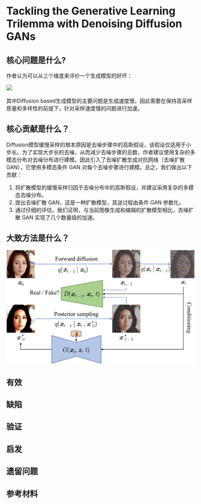 # Tackling the Generative Learning Trilemma with Denoising Diffusion GANs

## 核心问题是什么?

作者认为可以从三个维度来评价一个生成模型的好坏：

![](https://caterpillarstudygroup.github.io/ImportantArticles/assets/D1-39.png)

其中Diffusion based生成模型的主要问题是生成速度慢，因此需要在保持高采样质量和多样性的前提下，针对采样速度慢的问题进行加速。

## 核心贡献是什么？

Diffusion模型缓慢采样的根本原因是去噪步骤中的高斯假设，该假设仅适用于小步长。为了实现大步长的去噪，从而减少去噪步骤的总数，作者建议使用复杂的多模态分布对去噪分布进行建模。因此引入了去噪扩散生成对抗网络（去噪扩散 GAN），它使用多模态条件 GAN 对每个去噪步骤进行建模。总之，我们做出以下贡献：

1. 将扩散模型的缓慢采样归因于去噪分布中的高斯假设，并建议采用复杂的多模态去噪分布。 
2. 提出去噪扩散 GAN，这是一种扩散模型，其逆过程由条件 GAN 参数化。
3. 通过仔细的评估，我们证明，与当前图像生成和编辑的扩散模型相比，去噪扩散 GAN 实现了几个数量级的加速。

## 大致方法是什么？

![](./assets/8784a418a165d74d1c70565b5ca091b4_4_Figure_3.png)

## 有效

## 缺陷

## 验证

## 启发

## 遗留问题

## 参考材料